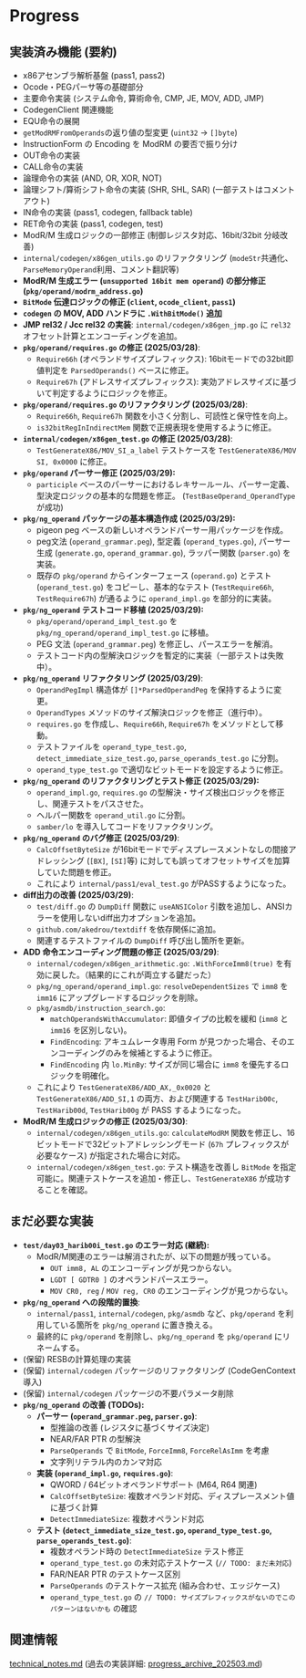 # Progress

## 実装済み機能 (要約)
- x86アセンブラ解析基盤 (pass1, pass2)
- Ocode・PEGパーサ等の基礎部分
- 主要命令実装 (システム命令, 算術命令, CMP, JE, MOV, ADD, JMP)
- CodegenClient 関連機能
- EQU命令の展開
- `getModRMFromOperands`の返り値の型変更 (`uint32` -> `[]byte`)
- InstructionForm の Encoding を ModRM の要否で振り分け
- OUT命令の実装
- CALL命令の実装
- 論理命令の実装 (AND, OR, XOR, NOT)
- 論理シフト/算術シフト命令の実装 (SHR, SHL, SAR) (一部テストはコメントアウト)
- IN命令の実装 (pass1, codegen, fallback table)
- RET命令の実装 (pass1, codegen, test)
- ModR/M 生成ロジックの一部修正 (制御レジスタ対応、16bit/32bit 分岐改善)
- `internal/codegen/x86gen_utils.go` のリファクタリング (`modeStr`共通化、`ParseMemoryOperand`利用、コメント翻訳等)
- **ModR/M 生成エラー (`unsupported 16bit mem operand`) の部分修正 (`pkg/operand/modrm_address.go`)**
- **`BitMode` 伝達ロジックの修正 (`client`, `ocode_client`, `pass1`)**
- **`codegen` の MOV, ADD ハンドラに `.WithBitMode()` 追加**
- **JMP rel32 / Jcc rel32 の実装**: `internal/codegen/x86gen_jmp.go` に `rel32` オフセット計算とエンコーディングを追加。
- **`pkg/operand/requires.go` の修正 (2025/03/28)**:
    - `Require66h` (オペランドサイズプレフィックス): 16bitモードでの32bit即値判定を `ParsedOperands()` ベースに修正。
    - `Require67h` (アドレスサイズプレフィックス): 実効アドレスサイズに基づいて判定するようにロジックを修正。
- **`pkg/operand/requires.go` のリファクタリング (2025/03/28)**:
    - `Require66h`, `Require67h` 関数を小さく分割し、可読性と保守性を向上。
    - `is32bitRegInIndirectMem` 関数で正規表現を使用するように修正。
- **`internal/codegen/x86gen_test.go` の修正 (2025/03/28)**:
    - `TestGenerateX86/MOV_SI_a_label` テストケースを `TestGenerateX86/MOV SI, 0x0000` に修正。
- **`pkg/operand` パーサー修正 (2025/03/29):**
    - `participle` ベースのパーサーにおけるレキサールール、パーサー定義、型決定ロジックの基本的な問題を修正。 (`TestBaseOperand_OperandType` が成功)
- **`pkg/ng_operand` パッケージの基本構造作成 (2025/03/29):**
    - pigeon peg ベースの新しいオペランドパーサー用パッケージを作成。
    - peg文法 (`operand_grammar.peg`), 型定義 (`operand_types.go`), パーサー生成 (`generate.go`, `operand_grammar.go`), ラッパー関数 (`parser.go`) を実装。
    - 既存の `pkg/operand` からインターフェース (`operand.go`) とテスト (`operand_test.go`) をコピーし、基本的なテスト (`TestRequire66h`, `TestRequire67h`) が通るように `operand_impl.go` を部分的に実装。
- **`pkg/ng_operand` テストコード移植 (2025/03/29):**
    - `pkg/operand/operand_impl_test.go` を `pkg/ng_operand/operand_impl_test.go` に移植。
    - PEG 文法 (`operand_grammar.peg`) を修正し、パースエラーを解消。
    - テストコード内の型解決ロジックを暫定的に実装（一部テストは失敗中）。
- **`pkg/ng_operand` リファクタリング (2025/03/29)**:
    - `OperandPegImpl` 構造体が `[]*ParsedOperandPeg` を保持するように変更。
    - `OperandTypes` メソッドのサイズ解決ロジックを修正（進行中）。
    - `requires.go` を作成し、`Require66h`, `Require67h` をメソッドとして移動。
    - テストファイルを `operand_type_test.go`, `detect_immediate_size_test.go`, `parse_operands_test.go` に分割。
    - `operand_type_test.go` で適切なビットモードを設定するように修正。
- **`pkg/ng_operand` のリファクタリングとテスト修正 (2025/03/29):**
    - `operand_impl.go`, `requires.go` の型解決・サイズ検出ロジックを修正し、関連テストをパスさせた。
    - ヘルパー関数を `operand_util.go` に分割。
    - `samber/lo` を導入してコードをリファクタリング。
- **`pkg/ng_operand` のバグ修正 (2025/03/29)**:
    - `CalcOffsetByteSize` が16bitモードでディスプレースメントなしの間接アドレッシング (`[BX]`, `[SI]`等) に対しても誤ってオフセットサイズを加算していた問題を修正。
    - これにより `internal/pass1/eval_test.go` がPASSするようになった。
- **diff出力の改善 (2025/03/29)**:
    - `test/diff.go` の `DumpDiff` 関数に `useANSIColor` 引数を追加し、ANSIカラーを使用しないdiff出力オプションを追加。
    - `github.com/akedrou/textdiff` を依存関係に追加。
    - 関連するテストファイルの `DumpDiff` 呼び出し箇所を更新。
- **ADD 命令エンコーディング問題の修正 (2025/03/29)**:
    - `internal/codegen/x86gen_arithmetic.go`: `.WithForceImm8(true)` を有効に戻した。（結果的にこれが両立する鍵だった）
    - `pkg/ng_operand/operand_impl.go`: `resolveDependentSizes` で `imm8` を `imm16` にアップグレードするロジックを削除。
    - `pkg/asmdb/instruction_search.go`:
        - `matchOperandsWithAccumulator`: 即値タイプの比較を緩和 (`imm8` と `imm16` を区別しない)。
        - `FindEncoding`: アキュムレータ専用 Form が見つかった場合、そのエンコーディングのみを候補とするように修正。
        - `FindEncoding` 内 `lo.MinBy`: サイズが同じ場合に `imm8` を優先するロジックを明確化。
    - これにより `TestGenerateX86/ADD_AX,_0x0020` と `TestGenerateX86/ADD_SI,1` の両方、および関連する `TestHarib00c`, `TestHarib00d`, `TestHarib00g` が PASS するようになった。
- **ModR/M 生成ロジックの修正 (2025/03/30)**:
    - `internal/codegen/x86gen_utils.go`: `calculateModRM` 関数を修正し、16ビットモードで32ビットアドレッシングモード (`67h` プレフィックスが必要なケース) が指定された場合に対応。
    - `internal/codegen/x86gen_test.go`: テスト構造を改善し `BitMode` を指定可能に。関連テストケースを追加・修正し、`TestGenerateX86` が成功することを確認。

## まだ必要な実装
- **`test/day03_harib00i_test.go` のエラー対応 (継続):**
    - ModR/M関連のエラーは解消されたが、以下の問題が残っている。
        - `OUT imm8, AL` のエンコーディングが見つからない。
        - `LGDT [ GDTR0 ]` のオペランドパースエラー。
        - `MOV CR0, reg` / `MOV reg, CR0` のエンコーディングが見つからない。
- **`pkg/ng_operand` への段階的置換**:
    - `internal/pass1`, `internal/codegen`, `pkg/asmdb` など、`pkg/operand` を利用している箇所を `pkg/ng_operand` に置き換える。
    - 最終的に `pkg/operand` を削除し、`pkg/ng_operand` を `pkg/operand` にリネームする。
- (保留) RESBの計算処理の実装
- (保留) `internal/codegen` パッケージのリファクタリング (CodeGenContext 導入)
- (保留) `internal/codegen` パッケージの不要パラメータ削除
- **`pkg/ng_operand` の改善 (TODOs):**
    - **パーサー (`operand_grammar.peg`, `parser.go`)**:
        - 型推論の改善 (レジスタに基づくサイズ決定)
        - NEAR/FAR PTR の型解決
        - `ParseOperands` で `BitMode`, `ForceImm8`, `ForceRelAsImm` を考慮
        - 文字列リテラル内のカンマ対応
    - **実装 (`operand_impl.go`, `requires.go`)**:
        - QWORD / 64ビットオペランドサポート (M64, R64 関連)
        - `CalcOffsetByteSize`: 複数オペランド対応、ディスプレースメント値に基づく計算
        - `DetectImmediateSize`: 複数オペランド対応
    - **テスト (`detect_immediate_size_test.go`, `operand_type_test.go`, `parse_operands_test.go`)**:
        - 複数オペランド時の `DetectImmediateSize` テスト修正
        - `operand_type_test.go` の未対応テストケース (`// TODO: まだ未対応`)
        - FAR/NEAR PTR のテストケース区別
        - `ParseOperands` のテストケース拡充 (組み合わせ、エッジケース)
        - `operand_type_test.go` の `// TODO: サイズプレフィックスがないのでこのパターンはないかも` の確認

## 関連情報
[technical_notes.md](../details/technical_notes.md)
(過去の実装詳細: [progress_archive_202503.md](../archives/progress_archive_202503.md))
